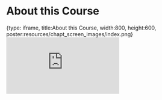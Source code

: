 # About this Course
 
{type: iframe, title:About this Course, width:800, height:600, poster:resources/chapt_screen_images/index.png}
![](https://jhudatascience.org/Reproducibility_in_Cancer_Informatics/index.html)
 

 
